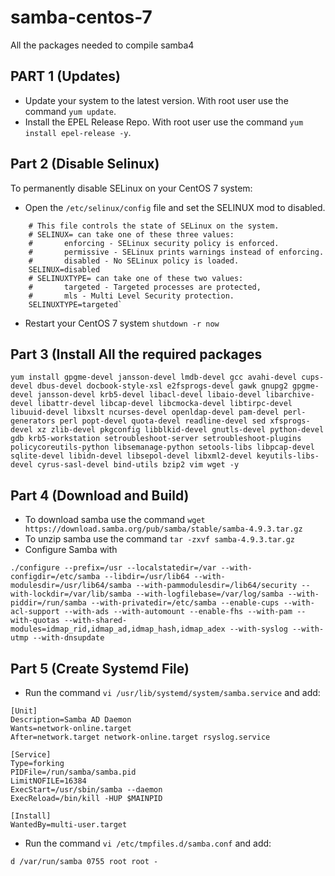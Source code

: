 # samba-centos-7
All the packages needed to compile samba4

## PART 1 (Updates)
- Update your system to the latest version. With root user use the command `yum update`.
- Install the EPEL Release Repo. With root user use the command `yum install epel-release -y`.

## Part 2 (Disable Selinux)
To permanently disable SELinux on your CentOS 7 system:
- Open the `/etc/selinux/config` file and set the SELINUX mod to disabled.
```
    # This file controls the state of SELinux on the system.
    # SELINUX= can take one of these three values:
    #       enforcing - SELinux security policy is enforced.
    #       permissive - SELinux prints warnings instead of enforcing.
    #       disabled - No SELinux policy is loaded.
    SELINUX=disabled
    # SELINUXTYPE= can take one of these two values:
    #       targeted - Targeted processes are protected,
    #       mls - Multi Level Security protection.
    SELINUXTYPE=targeted`
```
- Restart your CentOS 7 system `shutdown -r now`

## Part 3 (Install All the required packages
```
yum install gpgme-devel jansson-devel lmdb-devel gcc avahi-devel cups-devel dbus-devel docbook-style-xsl e2fsprogs-devel gawk gnupg2 gpgme-devel jansson-devel krb5-devel libacl-devel libaio-devel libarchive-devel libattr-devel libcap-devel libcmocka-devel libtirpc-devel libuuid-devel libxslt ncurses-devel openldap-devel pam-devel perl-generators perl popt-devel quota-devel readline-devel sed xfsprogs-devel xz zlib-devel pkgconfig libblkid-devel gnutls-devel python-devel gdb krb5-workstation setroubleshoot-server setroubleshoot-plugins policycoreutils-python libsemanage-python setools-libs libpcap-devel sqlite-devel libidn-devel libsepol-devel libxml2-devel keyutils-libs-devel cyrus-sasl-devel bind-utils bzip2 vim wget -y
```

## Part 4 (Download and Build)
- To download samba use the command `wget https://download.samba.org/pub/samba/stable/samba-4.9.3.tar.gz`
- To unzip samba use the command `tar -zxvf samba-4.9.3.tar.gz`
- Configure Samba with 
```
./configure --prefix=/usr --localstatedir=/var --with-configdir=/etc/samba --libdir=/usr/lib64 --with-modulesdir=/usr/lib64/samba --with-pammodulesdir=/lib64/security --with-lockdir=/var/lib/samba --with-logfilebase=/var/log/samba --with-piddir=/run/samba --with-privatedir=/etc/samba --enable-cups --with-acl-support --with-ads --with-automount --enable-fhs --with-pam --with-quotas --with-shared-modules=idmap_rid,idmap_ad,idmap_hash,idmap_adex --with-syslog --with-utmp --with-dnsupdate
```


## Part 5 (Create Systemd File)
- Run the command `vi /usr/lib/systemd/system/samba.service` and add:
```
[Unit]
Description=Samba AD Daemon
Wants=network-online.target
After=network.target network-online.target rsyslog.service

[Service]
Type=forking
PIDFile=/run/samba/samba.pid
LimitNOFILE=16384
ExecStart=/usr/sbin/samba --daemon
ExecReload=/bin/kill -HUP $MAINPID

[Install]
WantedBy=multi-user.target
```
- Run the command `vi /etc/tmpfiles.d/samba.conf` and add:
```
d /var/run/samba 0755 root root -
```
